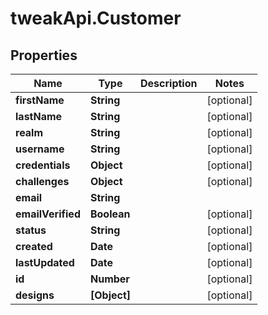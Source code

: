 # tweakApi.Customer

## Properties
Name | Type | Description | Notes
------------ | ------------- | ------------- | -------------
**firstName** | **String** |  | [optional] 
**lastName** | **String** |  | [optional] 
**realm** | **String** |  | [optional] 
**username** | **String** |  | [optional] 
**credentials** | **Object** |  | [optional] 
**challenges** | **Object** |  | [optional] 
**email** | **String** |  | 
**emailVerified** | **Boolean** |  | [optional] 
**status** | **String** |  | [optional] 
**created** | **Date** |  | [optional] 
**lastUpdated** | **Date** |  | [optional] 
**id** | **Number** |  | [optional] 
**designs** | **[Object]** |  | [optional] 


